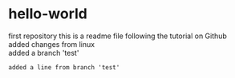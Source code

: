 # hello-world
first repository
this is a readme file following the tutorial on Github  
	added changes from linux  
	added a branch 'test'  
	  
	added a line from branch 'test'
